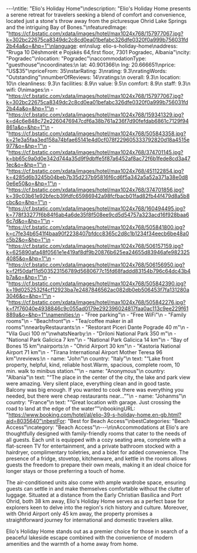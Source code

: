 ---\ntitle: "Elio's Holiday Home"\ndescription: "Elio's Holiday Home presents a serene retreat for travelers seeking a blend of comfort and convenience, located just a stone's throw away from the picturesque Ohrid Lake Springs and the intriguing Bay of Bones."\nfeaturedImage: "https://cf.bstatic.com/xdata/images/hotel/max1024x768/157977067.jpg?k=302bc22675ca8349dc2c8cd0ea01befabc326dfe0320f0a999b756031fd2b44a&o=&hp=1"\nlanguage: en\nslug: elio-s-holiday-home\naddress: "Rruga 10 Dëshmorët e Pojskës 64,first floor, 7301 Pogradec, Albania"\ncity: "Pogradec"\nlocation: "Pogradec"\naccommodationType: "guesthouse"\ncoordinates:\n  lat: 40.901366\n  lng: 20.666651\nprice: "US$35"\npriceFrom: 35\nstarRating: 3\nrating: 9.3\nratingWords: "Outstanding"\nnumberOfReviews: 14\nratings:\n  overall: 9.3\n  location: 10\n  cleanliness: 9.3\n  facilities: 8.9\n  value: 9.5\n  comfort: 8.9\n  staff: 9.3\n  wifi: 0\nimages:\n  - "https://cf.bstatic.com/xdata/images/hotel/max1024x768/157977067.jpg?k=302bc22675ca8349dc2c8cd0ea01befabc326dfe0320f0a999b756031fd2b44a&o=&hp=1"\n  - "https://cf.bstatic.com/xdata/images/hotel/max1024x768/159341329.jpg?k=d4c6e848c72e2260476947cdf6a38b761a236f7d90fefdab6861c7129f94861a&o=&hp=1"\n  - "https://cf.bstatic.com/xdata/images/hotel/max1024x768/505843358.jpg?k=21e3a5faa3ed158a74bfae65141e4d0cf078f229605333792820d18a4515e977&o=&hp=1"\n  - "https://cf.bstatic.com/xdata/images/hotel/max1024x768/374701145.jpg?k=bb65c9a0d0e342d744a35d9f9dbffe5f87a6452af8ac72f6b1fede8cd3a471ec&o=&hp=1"\n  - "https://cf.bstatic.com/xdata/images/hotel/max1024x768/451122854.jpg?k=4285d6b3245b04beb7b35d237b95816f6cd6f5a342a5a52a371a38e0d80e6e50&o=&hp=1"\n  - "https://cf.bstatic.com/xdata/images/hotel/max1024x768/374701856.jpg?k=39c03b61e92bfecb39fdfc65986942a98fcfbacb01fad82fb44f479d8a5b8cbc&o=&hp=1"\n  - "https://cf.bstatic.com/xdata/images/hotel/max1024x768/160494495.jpg?k=778f33277f6b84f6ab4a6de35f8f508ee9cd5d54757a323acd16f928baa66c7d&o=&hp=1"\n  - "https://cf.bstatic.com/xdata/images/hotel/max1024x768/505841800.jpg?k=c7fe34b6541f4baa90f2238407bfdcc8365c2d8c1b1234f34eecb6be48a0c5b2&o=&hp=1"\n  - "https://cf.bstatic.com/xdata/images/hotel/max1024x768/506157159.jpg?k=625890afa48f0561e1e419af8df9b20876b625ea24655d83946afe9823254085&o=&hp=1"\n  - "https://cf.bstatic.com/xdata/images/hotel/max1024x768/506156950.jpg?k=f2f50daf11d503523156789d5680677c15fd68faddd83154b796c64dc43b4b7a&o=&hp=1"\n  - "https://cf.bstatic.com/xdata/images/hotel/max1024x768/505842390.jpg?k=19d0252532f4cf12923ba7e2487846562ac082db0eb506453f7fa131280a3046&o=&hp=1"\n  - "https://cf.bstatic.com/xdata/images/hotel/max1024x768/505842276.jpg?k=f7f76040e4938846c9c055ad0179e292396024817faa0ac113c9ee229f61889a&o=&hp=1"\namenities:\n  - "Free parking"\n  - "Free WiFi"\n  - "Family rooms"\n  - "Beachfront"\n  - "Tea/coffee maker in all rooms"\nnearbyRestaurants:\n  - "Restorant Piceri Dante Pograde 40 m"\n  - "Vila Guci 100 m"\nwhatsNearby:\n  - "Driloni National Park 350 m"\n  - "National Park Galicica 7 km"\n  - "National Park Galicica 14 km"\n  - "Bay of Bones 15 km"\nairports:\n  - "Ohrid Airport 30 km"\n  - "Kastoria National Airport 71 km"\n  - "Tirana International Airport Mother Teresa 96 km"\nreviews:\n  - name: "John"\n    country: "Italy"\n    text: "“Lake front property, helpful, kind, reliable host.Warm, spacious, complete room, 10 min. walk to minibus station.”"\n  - name: "Anonymous"\n    country: "Albania"\n    text: "“The place in the center of the city, the lake and park view were amazing. Very silent place, everything clean and in good taste. Balcony was big enough. If you wanted to cook there was everything you needed, but there were cheap restaurants near...”"\n  - name: "Johanms"\n    country: "France"\n    text: "“Great location with garage. Just crossing the road to land at the edge of the water”"\nbookingURL: "https://www.booking.com/hotel/al/elio-39-s-holiday-home.en-gb.html?aid=8035640"\nbestFor: "Best for Beach Access"\nbestCategories: "Beach Access"\ncategory: "Beach Access"\n---\n\nAccommodations at Elio's are thoughtfully designed with family-friendly rooms that cater to the needs of all guests. Each unit is equipped with a cozy seating area, complete with a flat-screen TV for entertainment, and a private bathroom stocked with a hairdryer, complimentary toiletries, and a bidet for added convenience. The presence of a fridge, stovetop, kitchenware, and kettle in the rooms allows guests the freedom to prepare their own meals, making it an ideal choice for longer stays or those preferring a touch of home.

The air-conditioned units also come with ample wardrobe space, ensuring guests can settle in and make themselves comfortable without the clutter of luggage. Situated at a distance from the Early Christian Basilica and Port Ohrid, both 38 km away, Elio's Holiday Home serves as a perfect base for explorers keen to delve into the region's rich history and culture. Moreover, with Ohrid Airport only 45 km away, the property promises a straightforward journey for international and domestic travelers alike.

Elio's Holiday Home stands out as a premier choice for those in search of a peaceful lakeside escape combined with the convenience of modern amenities and the warmth of a home away from home.